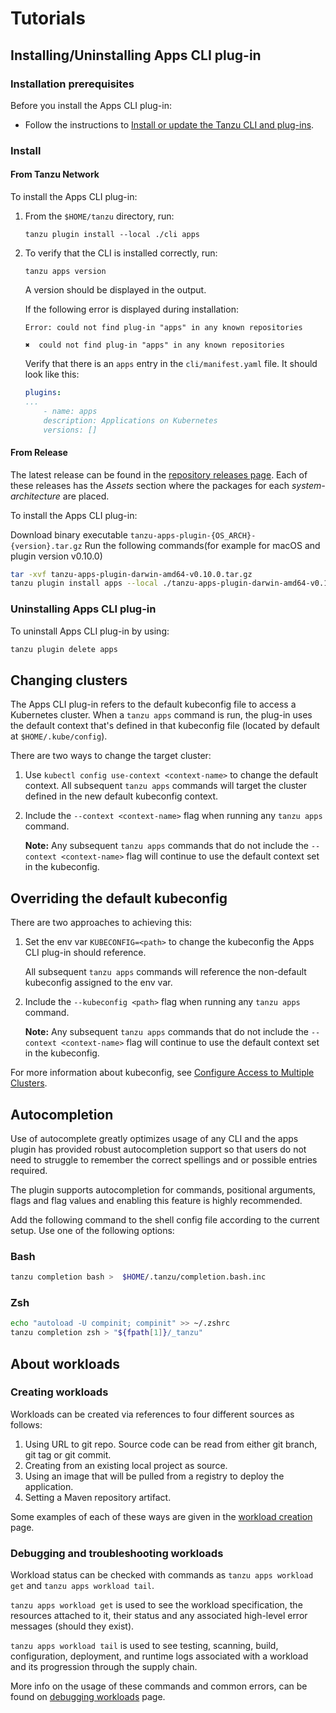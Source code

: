# <a id='tutorials'>Tutorials

## <a id='install-uninstall'>Installing/Uninstalling Apps CLI plug-in

### <a id='prereqs'></a>Installation prerequisites

Before you install the Apps CLI plug-in:

- Follow the instructions to [Install or update the Tanzu CLI and plug-ins](../../install-tanzu-cli.hbs.md#cli-and-plugin).

### <a id='install'></a>Install

#### <a id='from-tap-net'></a>From Tanzu Network

To install the Apps CLI plug-in:

1. From the `$HOME/tanzu` directory, run:

    ```console
    tanzu plugin install --local ./cli apps
    ```

2. To verify that the CLI is installed correctly, run:

    ```console
    tanzu apps version
    ```

    A version should be displayed in the output.

    If the following error is displayed during installation:

    ```console
    Error: could not find plug-in "apps" in any known repositories

    ✖  could not find plug-in "apps" in any known repositories
    ```

    Verify that there is an `apps` entry in the `cli/manifest.yaml` file. It should look like this:

    ```yaml
    plugins:
    ...
        - name: apps
        description: Applications on Kubernetes
        versions: []
    ```

#### <a id='from-release'></a>From Release

The latest release can be found in the [repository releases page](https://github.com/vmware-tanzu/apps-cli-plugin/releases/). Each of these releases has the *Assets* section where the packages for each *system-architecture* are placed.

To install the Apps CLI plug-in:

Download binary executable `tanzu-apps-plugin-{OS_ARCH}-{version}.tar.gz`
Run the following commands(for example for macOS and plugin version v0.10.0)

```bash
tar -xvf tanzu-apps-plugin-darwin-amd64-v0.10.0.tar.gz
tanzu plugin install apps --local ./tanzu-apps-plugin-darwin-amd64-v0.10.0 --version v0.10.0
```

### <a id='uninstall'>Uninstalling Apps CLI plug-in

To uninstall Apps CLI plug-in by using:

```bash
tanzu plugin delete apps
```

## <a id='changing-clusters'></a>Changing clusters

The Apps CLI plug-in refers to the default kubeconfig file to access a Kubernetes cluster.
When a `tanzu apps` command is run, the plug-in uses the default context that's defined in that kubeconfig file (located by default at `$HOME/.kube/config`).

There are two ways to change the target cluster:

1. Use `kubectl config use-context <context-name>` to change the default context. All subsequent `tanzu apps` commands will target the cluster defined in the new default kubeconfig context.

2. Include the `--context <context-name>` flag when running any `tanzu apps` command. 
   
   **Note:** Any subsequent `tanzu apps` commands that do not include the `--context <context-name>` flag will continue to use the default context set in the kubeconfig.

## <a id='override-kubeconfig'></a>Overriding the default kubeconfig

There are two approaches to achieving this:

1. Set the env var `KUBECONFIG=<path>` to change the kubeconfig the Apps CLI plug-in should reference. 

   All subsequent `tanzu apps` commands will reference the non-default kubeconfig assigned to the env var.

2. Include the  `--kubeconfig <path>` flag when running any `tanzu apps` command. 

   **Note:** Any subsequent `tanzu apps` commands that do not include the `--context <context-name>` flag will continue to use the default context set in the kubeconfig.

For more information about kubeconfig, see [Configure Access to Multiple Clusters](https://kubernetes.io/docs/tasks/access-application-cluster/configure-access-multiple-clusters/).

## <a id='autocompletion'></a>Autocompletion

Use of autocomplete greatly optimizes usage of any CLI and the apps plugin has provided robust autocompletion support so that users do not need to struggle to remember the correct spellings and or possible entries required.

The plugin supports autocompletion for commands, positional arguments, flags and flag values and enabling this feature is highly recommended.

Add the following command to the shell config file according to the current setup. Use one of the following options:

### <a id='bash'></a>Bash

```bash
tanzu completion bash >  $HOME/.tanzu/completion.bash.inc
```

### <a id='zsh'></a>Zsh

```bash
echo "autoload -U compinit; compinit" >> ~/.zshrc
tanzu completion zsh > "${fpath[1]}/_tanzu"
```

## <a id='about-workloads'>About workloads

### <a id='creating-workloads'>Creating workloads

Workloads can be created via references to four different sources as follows:

1. Using URL to git repo. Source code can be read from either git branch, git tag or git commit.
2. Creating from an existing local project as source. 
3. Using an image that will be pulled from a registry to deploy the application.
4. Setting a Maven repository artifact.

Some examples of each of these ways are given in the [workload creation](create-workload.hbs.md) page.

### <a id='debugging-workloads'>Debugging and troubleshooting workloads

Workload status can be checked with commands as `tanzu apps workload get` and `tanzu apps workload tail`.

`tanzu apps workload get` is used to see the workload specification, the resources attached to it, their status and any associated high-level error messages (should they exist).

`tanzu apps workload tail` is used to see testing, scanning, build, configuration, deployment, and runtime logs associated with a workload and its progression through the supply chain.

More info on the usage of these commands and common errors, can be found on [debugging workloads](debug-workload.hbs.md) page.